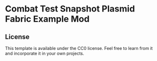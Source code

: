 # Combat Test Snapshot Plasmid Fabric Example Mod

## License

This template is available under the CC0 license. Feel free to learn from it and incorporate it in your own projects.
